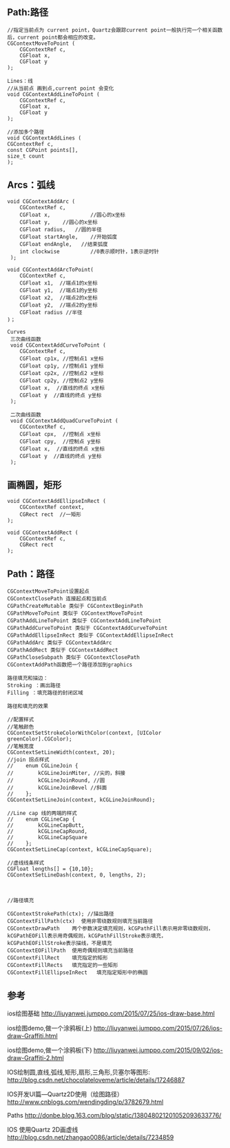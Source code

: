 
## Path:路径
````objc
//指定当前点为 current point，Quartz会跟踪current point一般执行完一个相关函数后，current point都会相应的改变。
CGContextMoveToPoint (
    CGContextRef c,
    CGFloat x,
    CGFloat y
);

Lines：线
//从当前点 画到点,current point 会变化
void CGContextAddLineToPoint (
    CGContextRef c,
    CGFloat x,
    CGFloat y
);

//添加多个路径
void CGContextAddLines (
CGContextRef c,
const CGPoint points[],
size_t count
);
````

## Arcs：弧线

````objc
void CGContextAddArc (
    CGContextRef c,    
    CGFloat x,             //圆心的x坐标
    CGFloat y,    //圆心的x坐标
    CGFloat radius,   //圆的半径 
    CGFloat startAngle,    //开始弧度
    CGFloat endAngle,   //结束弧度
    int clockwise          //0表示顺时针，1表示逆时针
 );

void CGContextAddArcToPoint(
	CGContextRef c, 
	CGFloat x1,  //端点1的x坐标
    CGFloat y1,  //端点1的y坐标
    CGFloat x2,  //端点2的x坐标
    CGFloat y2,  //端点2的y坐标
    CGFloat radius //半径
)；

Curves 
 三次曲线函数
 void CGContextAddCurveToPoint (
    CGContextRef c,
    CGFloat cp1x, //控制点1 x坐标
    CGFloat cp1y, //控制点1 y坐标
    CGFloat cp2x, //控制点2 x坐标
    CGFloat cp2y, //控制点2 y坐标
    CGFloat x,  //直线的终点 x坐标
    CGFloat y  //直线的终点 y坐标
 );

 二次曲线函数
 void CGContextAddQuadCurveToPoint (
    CGContextRef c,
    CGFloat cpx,  //控制点 x坐标
    CGFloat cpy,  //控制点 y坐标
    CGFloat x,  //直线的终点 x坐标
    CGFloat y  //直线的终点 y坐标
 );

````


## 画椭圆，矩形

````objc
void CGContextAddEllipseInRect (
    CGContextRef context,
    CGRect rect  //一矩形
);

void CGContextAddRect (
	CGContextRef c,
	CGRect rect
); 

````


## Path：路径

````objc
CGContextMoveToPoint设置起点
CGContextClosePath 连接起点和当前点
CGPathCreateMutable 类似于 CGContextBeginPath
CGPathMoveToPoint 类似于 CGContextMoveToPoint
CGPathAddLineToPoint 类似于 CGContextAddLineToPoint
CGPathAddCurveToPoint 类似于 CGContextAddCurveToPoint
CGPathAddEllipseInRect 类似于 CGContextAddEllipseInRect
CGPathAddArc 类似于 CGContextAddArc
CGPathAddRect 类似于 CGContextAddRect
CGPathCloseSubpath 类似于 CGContextClosePath
CGContextAddPath函数把一个路径添加到graphics 

路径填充和描边：
Stroking ：画出路径
Filling ：填充路径的封闭区域

路径和填充的效果
 
//配置样式
//笔触颜色
CGContextSetStrokeColorWithColor(context, [UIColor greenColor].CGColor);
//笔触宽度
CGContextSetLineWidth(context, 20);
//join 拐点样式
//    enum CGLineJoin {
//        kCGLineJoinMiter, //尖的，斜接
//        kCGLineJoinRound, //圆
//        kCGLineJoinBevel //斜面
//    };
CGContextSetLineJoin(context, kCGLineJoinRound);

//Line cap 线的两端的样式
//    enum CGLineCap {
//        kCGLineCapButt,
//        kCGLineCapRound,
//        kCGLineCapSquare
//    };
CGContextSetLineCap(context, kCGLineCapSquare);

//虚线线条样式
CGFloat lengths[] = {10,10};
CGContextSetLineDash(context, 0, lengths, 2);



//路径填充

CGContextStrokePath(ctx); //描出路径
CGContextFillPath(ctx)  使用非零绕数规则填充当前路径
CGContextDrawPath	 两个参数决定填充规则，kCGPathFill表示用非零绕数规则，kCGPathEOFill表示用奇偶规则，kCGPathFillStroke表示填充，kCGPathEOFillStroke表示描线，不是填充
CGContextEOFillPath	 使用奇偶规则填充当前路径
CGContextFillRect	 填充指定的矩形
CGContextFillRects	 填充指定的一些矩形
CGContextFillEllipseInRect	 填充指定矩形中的椭圆

````

## 参考

ios绘图基础
http://liuyanwei.jumppo.com/2015/07/25/ios-draw-base.html


ios绘图demo,做一个涂鸦板(上)
http://liuyanwei.jumppo.com/2015/07/26/ios-draw-Graffiti.html

ios绘图demo,做一个涂鸦板(下)
http://liuyanwei.jumppo.com/2015/09/02/ios-draw-Graffiti-2.html

IOS绘制圆,直线,弧线,矩形,扇形,三角形,贝塞尔等图形:
http://blog.csdn.net/chocolateloveme/article/details/17246887

IOS开发UI篇—Quartz2D使用（绘图路径）
http://www.cnblogs.com/wendingding/p/3782679.html

Paths
http://donbe.blog.163.com/blog/static/138048021201052093633776/	

IOS 使用Quartz 2D画虚线
http://blog.csdn.net/zhangao0086/article/details/7234859